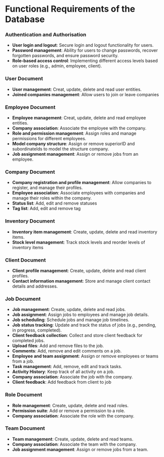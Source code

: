 # Functional Requirements of the Database


### Authentication and Authorisation

- **User login and logout**: Secure login and logout functionality for users.
- **Password management**: Ability for users to change passwords, recover forgotten passwords, and ensure password security.
- **Role-based access control**: Implementing different access levels based on user roles (e.g., admin, employee, client).

### User Document

- **User management**: Creat, update, delete and read user entities.
- **Joined companies management**: Allow users to join or leave companies

### Employee Document

- **Employee management**: Creat, update, delete and read employee entities.
- **Company association**: Associate the employee with the company.
- **Role and permission management**: Assign roles and manage permissions for different employees.
- **Model company structure**: Assign or remove superiorID and subordinateIds to model the structure company.
- **Job assignment management**: Assign or remove jobs from an employee.

### Company Document

- **Company registration and profile management**: Allow companies to register, and manage their profiles.
- **Employee association**: Associate employees with companies and manage their roles within the company.
- **Status list**: Add, edit and remove statuses
- **Tag list**: Add, edit and remove tag

### Inventory Document

- **Inventory item management**: Create, update, delete and read inventory items.
- **Stock level management**: Track stock levels and reorder levels of inventory items 


### Client Document

- **Client profile management**: Create, update, delete and read client profiles.
- **Contact information management**: Store and manage client contact details and addresses.

### Job Document

- **Job management**: Create, update, delete and read jobs.
- **Job assignment**: Assign jobs to employees and manage job details.
- **Job scheduling**: Schedule jobs and manage job timelines.
- **Job status tracking**: Update and track the status of jobs (e.g., pending, in progress, completed).
- **Client feedback collection**: Collect and store client feedback for completed jobs.
- **Upload files**: Add and remove files to the job. 
- **Comments**: Add, remove and edit comments on a job. 
- **Employee and team assignment**: Assign or remove employees or teams from a job. 
- **Task management**: Add, remove, edit and track tasks.
- **Activity History**: Keep track of all activity on a job.
- **Company association**: Associate the job with the company.
- **Client feedback**: Add feedback from client to job

### Role Document
- **Role management**: Create, update, delete and read roles.
- **Permission suite**: Add or remove a permission to a role.
- **Company association**: Associate the role with the company.

### Team Document
- **Team management**: Create, update, delete and read teams.
- **Company association**: Associate the team with the company.
- **Job assignment management**: Assign or remove jobs from a team.